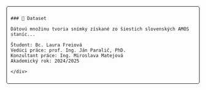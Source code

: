 <div style="border: 1px solid black; border-radius: 5px; padding: 10px;">

    ### 📡 Dataset
    
    Dátovú množinu tvoria snímky získané zo šiestich slovenských AMOS staníc...
    
    Študent: Bc. Laura Freiová  
    Vedúci práce: prof. Ing. Ján Paralič, PhD.  
    Konzultant práce: Ing. Miroslava Matejová  
    Akademický rok: 2024/2025
    
    </div>
    